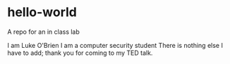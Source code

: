 # hello-world
A repo for an in class lab


I am Luke O'Brien
I am a computer security student
There is nothing else I have to add; thank you for coming to my TED talk.
